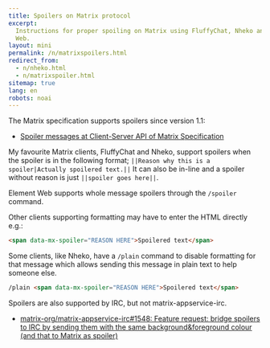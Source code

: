 ```yaml
---
title: Spoilers on Matrix protocol
excerpt:
  Instructions for proper spoiling on Matrix using FluffyChat, Nheko and Element
  Web.
layout: mini
permalink: /n/matrixspoilers.html
redirect_from:
  - n/nheko.html
  - n/matrixspoiler.html
sitemap: true
lang: en
robots: noai
---
```


The Matrix specification supports spoilers since version 1.1:

- [Spoiler messages at Client-Server API of Matrix Specification](https://spec.matrix.org/latest/client-server-api/#spoiler-messages)

My favourite Matrix clients, FluffyChat and Nheko, support spoilers when the
spoiler is in the following format;
`||Reason why this is a spoiler|Actually spoilered text.||` It can also be
in-line and a spoiler without reason is just `||spoiler goes here||`.

Element Web supports whole message spoilers through the `/spoiler` command.

Other clients supporting formatting may have to enter the HTML directly e.g.:

```html
<span data-mx-spoiler="REASON HERE">Spoilered text</span>
```

Some clients, like Nheko, have a `/plain` command to disable formatting for that
message which allows sending this message in plain text to help someone else.

```html
/plain <span data-mx-spoiler="REASON HERE">Spoilered text</span>
```

Spoilers are also supported by IRC, but not matrix-appservice-irc.

- [matrix-org/matrix-appservice-irc#1548: Feature request: bridge spoilers to IRC by sending them with the same background&foreground colour (and that to Matrix as spoiler)](https://github.com/matrix-org/matrix-appservice-irc/issues/1548)
